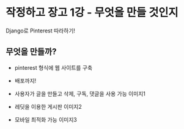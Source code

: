 # 작정하고 장고 1강 - 무엇을 만들 것인지
Django로 Pinterest 따라하기!

## 무엇을 만들까?
- pinterest 형식에 웹 사이트를 구축
- 배포까지!
- 사용자가 글을 만들고 삭제, 구독, 댓글을 사용 가능
이미지1

- 레딧을 이용한 게시판
이미지2

- 모바일 최적화 가능
이미지3




